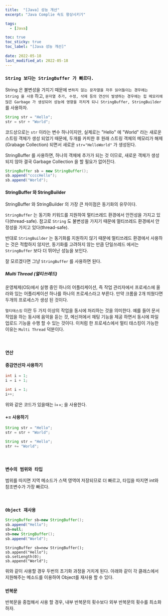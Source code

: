 ```yaml
---
title:  "[Java] 성능 개선"
excerpt: "Java Complie 속도 향상시키기"

tags:
  - [Java]

toc: true
toc_sticky: true
toc_label: "[Java 성능 개선]"
 
date: 2022-05-18
last_modified_at: 2022-05-18
---
```


### ``String 보다는 StringBuffer 가 빠르다.``

String 은 불변성을 가지기 때문에 `변하지 않는 문자열을 자주 읽어들이는 경우에는 String 을 사용` 하고, `문자열 추가, 수정, 삭제 등의 연산이 발생하는 경우에는 힙 메모리에 많은 Garbage 가 생성되어 성능에 영향을 끼치게 되니 StringBuffer, StringBuilder` 를 사용하자.

```java
String str = "Hello";
str = str + "World";
```

코드상으로는 `str` 이라는 변수 하나이지만, 실제로는 "Hello" 에 "World" 라는 
새로운 스트링 객체가 생성 되었기 때문에, 두개를 카피한 후 원래 스트링 객체의 메모리가 해제(Grabage Collection) 되면서 새로운 `str="HelloWorld"` 가 생성된다.



StringBuffer 를 사용하면, 하나의 객체에 추가가 되는 것 이므로, 새로운 객체가 생성되지 않아 결국 Garbage Collection 을 할 필요가 없어진다.

```java
StringBuffer sb = new StringBuffer();
sb.append("ccccHello");
sb.append("World");
```


#### StringBuffer 와 StringBuilder

StringBuffer 와 StringBuilder 의 가장 큰 차이점은 동기화의 유무이다.

`StringBuffer` 는 동기화 키워드를 지원하여 멀티쓰레드 환경에서 안전성을 가지고 있다(thread-safe). 참고로 `String` 도 불변성을 가지기 때문에 멀티쓰레드 환경에서 안정성을 가지고 있다(thread-safe).


반대로 `StringBuilder` 는 동기화를 지원하지 않기 때문에 멀티쓰레드 환경에서 사용하는 것은 적합하지 않지만, 동기화를 고려하지 않는 만큼 단일쓰레드 에서는 `StringBuffer` 보다 더 뛰어난 성능을 보인다.


잘 모르겠다면 그냥 `StringBuffer` 를 사용하면 된다. 


##### Multi Thread (멀티쓰레드)

운영체제(OS)에서 실행 중인 하나의 어플리케이션, 즉 작업 관리자에서 프로세스에 올라와 있는 어플리케이션 하나를 하나의 프로세스라고 부른다. 만약 크롬을 2개 띄웠다면 두개의 프로세스가 생성 된 것이다.


`멀티태스킹` 이란 두 가지 이상의 작업을 동시에 처리하는 것을 의미한다.
예를 들어 문서작업을 하는 동시에 음악을 듣는 것, 메신저에서 채팅 기능을 제공 하면서 동시에 파일 업로드 기능을 수행 할 수 있는 것이다. 이처럼 한 프로세스에서 멀티 태스킹이 가능한 이유는 `Multi Thread` 덕분이다.

<br>

### ``연산``

#### 증감연산자 사용하기

```java
int i = 1;
i = i + 1; 
```

```java
int i = 1;
i++;
```

위와 같은 코드가 있을때는 i++; 을 사용한다.


#### += 사용하기

```java
String str = "Hello";
str = str + "World";
```

```java
String str = "Hello";
str += "World";
```

<br>

### ``변수의 범위와 타입``

범위를 따지면 지역 메소드가 스택 영역여 저장되므로 더 빠르고,
타입을 따지면 int와 참조변수가 가장 빠르다.

<br>

### ``Object 재사용 ``

```java
StringBuffer sb=new StringBuffer();
sb.append("Hello");
sb=null;
sb=new StringBuffer();
sb.append("World");
```

```
StringBuffer sb=new StringBuffer();
sb.append("Hello");
sb.setLength(0);
sb.append("World");
```

위와 같이 사용할 경우 두번의 초기화 과정을 거치게 된다.
아래와 같이 각 클래스에서 지원해주는 메소드를 이용하여 Object를 재사용 할 수 있다.


### ``반복문``

반복문을 중첩해서 사용 할 경우, 내부 반복문의 횟수보다 외부 반복문의 횟수를 최소화 하자.

